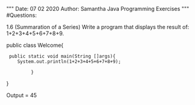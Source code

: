 """
Date: 07 02 2020
Author: Samantha
Java Programming Exercises
"""
#Questions:


1.6 (Summaration of a Series) Write a program that displays the result of:
          1+2+3+4+5+6+7+8+9.
       
public class Welcome{

     public static void main(String []args){
        System.out.println(1+2+3+4+5+6+7+8+9);
        
             }
}

Output = 45
